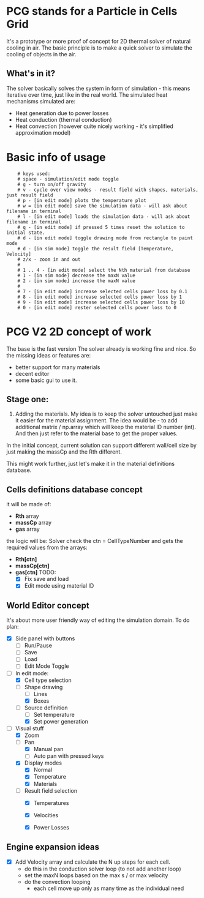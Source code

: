 
# PCG stands for a Particle in Cells Grid

It's a prototype or more proof of concept for 2D thermal solver of natural cooling in air. 
The basic principle is to make a quick solver to simulate the cooling of objects in the air. 

## What's in it?

The solver basically solves the system in form of simulation - this means iterative over time, just like in the real world. The simulated heat  mechanisms simulated are:

- Heat generation due to power losses
- Heat conduction (thermal conduction)
- Heat convection (however quite nicely working - it's simplified approximation model)

# Basic info of usage

        # keys used:
        # space - simulation/edit mode toggle
        # g - turn on/off gravity
        # v - cycle over view modes - result field with shapes, materials, just result field
        # p - [in edit mode] plots the temperature plot
        # w = [in edit mode] save the simulation data - will ask about filename in terminal
        # l - [in edit mode] loads the simulation data - will ask about filename in terminal
        # q - [in edit mode] if pressed 5 times reset the solution to initial state.
        # d - [in edit mode] toggle drawing mode from rectangle to paint mode
        # d - [in sim mode] toggle the result field [Temperature, Velocity]
        # z/x - zoom in and out
        #
        # 1 .. 4 - [in edit mode] select the Nth material from database
        # 1 - [in sim mode] decrease the maxN value
        # 2 - [in sim mode] increase the maxN value
        #
        # 7 - [in edit mode] increase selected cells power loss by 0.1
        # 8 - [in edit mode] increase selected cells power loss by 1
        # 9 - [in edit mode] increase selected cells power loss by 10
        # 0 - [in edit mode] rester selected cells power loss to 0

# PCG V2 2D concept of work 

The base is the fast version 
The solver already is working fine and nice. 
So the missing ideas or features are:

- better support for many materials 
- decent editor
- some basic gui to use it. 

## Stage one:
1. Adding the materials. 
My idea is to keep the solver untouched just make it easier for the material assignment. 
The idea would be - to add additional matrix / np.array which will keep the material ID number (int). And then just refer to the material base to get the proper values. 

In the initial concept, current solution can support different wall/cell size by just making the massCp and the Rth different. 

This might work further, just let's make it in the material definitions database. 

## Cells definitions database concept
it will be made of:
- **Rth** array
- **massCp** array 
- **gas** array

the logic will be:
Solver check the ctn = CellTypeNumber and gets the required values from the arrays:
- **Rth[ctn]** 
- **massCp[ctn]**
- **gas[ctn]**
TODO:
    - [x] Fix save and load
    - [x] Edit mode using material ID

## World Editor concept
It's about more user friendly way of editing the simulation domain. 
To do plan:
- [x] Side panel with buttons
    - [ ] Run/Pause
    - [ ] Save
    - [ ] Load
    - [ ] Edit Mode Toggle
- [ ] In edit mode:
    - [x] Cell type selection 
    - [ ] Shape drawing
        - [ ] Lines
        - [x] Boxes
    - [ ] Source definition
        - [ ] Set temperature
        - [x] Set power generation

- [ ] Visual stuff 
    - [x] Zoom
    - [ ] Pan
        - [x] Manual pan
        - [ ] Auto pan with pressed keys
    - [x] Display modes 
        - [x] Normal 
        - [x] Temperature
        - [x] Materials
    - [ ] Result field selection
        - [x] Temperatures 
        - [x] Velocities 
        - [x] Power Losses


## Engine expansion ideas
- [x] Add Velocity array and calculate the N up steps for each cell.
    - do this in the conduction solver loop (to not add another loop)
    - set the maxN loops based on the max s / or max velocity 
    - do the convection looping 
        - each cell move up only as many time as the individual need

